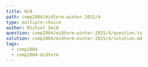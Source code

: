 ```yaml
---
title: N/A
path: comp2804/midterm-winter-2015/4
type: multiple-choice
author: Michiel Smid
question: comp2804/midterm-winter-2015/4/question.ts
solution: comp2804/midterm-winter-2015/4/solution.md
tags:
  - comp2804
  - comp2804-midterm
---
```

